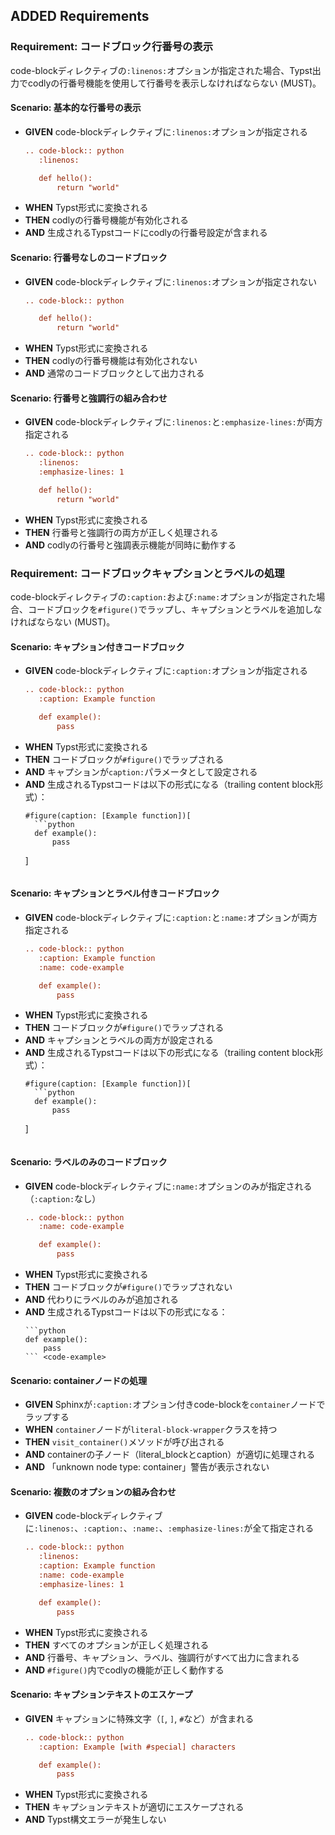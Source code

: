 ## ADDED Requirements

### Requirement: コードブロック行番号の表示

code-blockディレクティブの`:linenos:`オプションが指定された場合、Typst出力でcodlyの行番号機能を使用して行番号を表示しなければならない (MUST)。

#### Scenario: 基本的な行番号の表示

- **GIVEN** code-blockディレクティブに`:linenos:`オプションが指定される
  ```rst
  .. code-block:: python
     :linenos:

     def hello():
         return "world"
  ```
- **WHEN** Typst形式に変換される
- **THEN** codlyの行番号機能が有効化される
- **AND** 生成されるTypstコードにcodlyの行番号設定が含まれる

#### Scenario: 行番号なしのコードブロック

- **GIVEN** code-blockディレクティブに`:linenos:`オプションが指定されない
  ```rst
  .. code-block:: python

     def hello():
         return "world"
  ```
- **WHEN** Typst形式に変換される
- **THEN** codlyの行番号機能は有効化されない
- **AND** 通常のコードブロックとして出力される

#### Scenario: 行番号と強調行の組み合わせ

- **GIVEN** code-blockディレクティブに`:linenos:`と`:emphasize-lines:`が両方指定される
  ```rst
  .. code-block:: python
     :linenos:
     :emphasize-lines: 1

     def hello():
         return "world"
  ```
- **WHEN** Typst形式に変換される
- **THEN** 行番号と強調行の両方が正しく処理される
- **AND** codlyの行番号と強調表示機能が同時に動作する

### Requirement: コードブロックキャプションとラベルの処理

code-blockディレクティブの`:caption:`および`:name:`オプションが指定された場合、コードブロックを`#figure()`でラップし、キャプションとラベルを追加しなければならない (MUST)。

#### Scenario: キャプション付きコードブロック

- **GIVEN** code-blockディレクティブに`:caption:`オプションが指定される
  ```rst
  .. code-block:: python
     :caption: Example function

     def example():
         pass
  ```
- **WHEN** Typst形式に変換される
- **THEN** コードブロックが`#figure()`でラップされる
- **AND** キャプションが`caption:`パラメータとして設定される
- **AND** 生成されるTypstコードは以下の形式になる（trailing content block形式）：
  ```typst
  #figure(caption: [Example function])[
    ```python
    def example():
        pass
    ```
  ]
  ```

#### Scenario: キャプションとラベル付きコードブロック

- **GIVEN** code-blockディレクティブに`:caption:`と`:name:`オプションが両方指定される
  ```rst
  .. code-block:: python
     :caption: Example function
     :name: code-example

     def example():
         pass
  ```
- **WHEN** Typst形式に変換される
- **THEN** コードブロックが`#figure()`でラップされる
- **AND** キャプションとラベルの両方が設定される
- **AND** 生成されるTypstコードは以下の形式になる（trailing content block形式）：
  ```typst
  #figure(caption: [Example function])[
    ```python
    def example():
        pass
    ```
  ] <code-example>
  ```

#### Scenario: ラベルのみのコードブロック

- **GIVEN** code-blockディレクティブに`:name:`オプションのみが指定される（`:caption:`なし）
  ```rst
  .. code-block:: python
     :name: code-example

     def example():
         pass
  ```
- **WHEN** Typst形式に変換される
- **THEN** コードブロックが`#figure()`でラップされない
- **AND** 代わりにラベルのみが追加される
- **AND** 生成されるTypstコードは以下の形式になる：
  ```typst
  ```python
  def example():
      pass
  ``` <code-example>
  ```

#### Scenario: containerノードの処理

- **GIVEN** Sphinxが`:caption:`オプション付きcode-blockを`container`ノードでラップする
- **WHEN** `container`ノードが`literal-block-wrapper`クラスを持つ
- **THEN** `visit_container()`メソッドが呼び出される
- **AND** containerの子ノード（literal_blockとcaption）が適切に処理される
- **AND** 「unknown node type: container」警告が表示されない

#### Scenario: 複数のオプションの組み合わせ

- **GIVEN** code-blockディレクティブに`:linenos:`、`:caption:`、`:name:`、`:emphasize-lines:`が全て指定される
  ```rst
  .. code-block:: python
     :linenos:
     :caption: Example function
     :name: code-example
     :emphasize-lines: 1

     def example():
         pass
  ```
- **WHEN** Typst形式に変換される
- **THEN** すべてのオプションが正しく処理される
- **AND** 行番号、キャプション、ラベル、強調行がすべて出力に含まれる
- **AND** `#figure()`内でcodlyの機能が正しく動作する

#### Scenario: キャプションテキストのエスケープ

- **GIVEN** キャプションに特殊文字（`[`, `]`, `#`など）が含まれる
  ```rst
  .. code-block:: python
     :caption: Example [with #special] characters

     def example():
         pass
  ```
- **WHEN** Typst形式に変換される
- **THEN** キャプションテキストが適切にエスケープされる
- **AND** Typst構文エラーが発生しない
